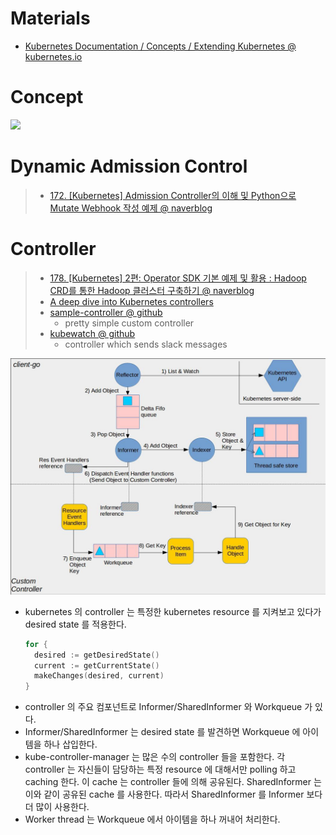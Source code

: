 
# Materials

* [Kubernetes Documentation / Concepts / Extending Kubernetes @ kubernetes.io](https://kubernetes.io/docs/concepts/extend-kubernetes/)

# Concept

![](https://docs.google.com/drawings/d/e/2PACX-1vQBRWyXLVUlQPlp7BvxvV9S1mxyXSM6rAc_cbLANvKlu6kCCf-kGTporTMIeG5GZtUdxXz1xowN7RmL/pub?w=960&h=720)

# Dynamic Admission Control

> * [172. [Kubernetes] Admission Controller의 이해 및 Python으로 Mutate Webhook 작성 예제 @ naverblog](https://blog.naver.com/alice_k106/221546328906)

# Controller

> * [178. [Kubernetes] 2편: Operator SDK 기본 예제 및 활용 : Hadoop CRD를 통한 Hadoop 클러스터 구축하기 @ naverblog](https://blog.naver.com/alice_k106/221586279079)
> * [A deep dive into Kubernetes controllers](https://engineering.bitnami.com/articles/a-deep-dive-into-kubernetes-controllers.html)
> * [sample-controller @ github](https://github.com/kubernetes/sample-controller)
>   * pretty simple custom controller
> * [kubewatch @ github](https://github.com/bitnami-labs/kubewatch)
>   * controller which sends slack messages

![](img/client-go-controller-interaction.jpeg)

* kubernetes 의 controller 는 특정한 kubernetes resource 를 지켜보고 있다가 desired state 를 적용한다.
  ```go
  for {
    desired := getDesiredState()
    current := getCurrentState()
    makeChanges(desired, current)
  }
  ```
* controller 의 주요 컴포넌트로 Informer/SharedInformer 와 Workqueue 가 있다.
* Informer/SharedInformer 는 desired state 를 발견하면 Workqueue 에 아이템을 하나 삽입한다.
* kube-controller-manager 는 많은 수의 controller 들을 포함한다. 각 controller 는 자신들이 담당하는 특정 resource 에 대해서만 polling 하고 caching 한다. 이 cache 는 controller 들에 의해 공유된다. SharedInformer 는 이와 같이 공유된 cache 를 사용한다. 따라서 SharedInformer 를 Informer 보다 더 많이 사용한다. 
* Worker thread 는 Workqueue 에서 아이템을 하나 꺼내어 처리한다.